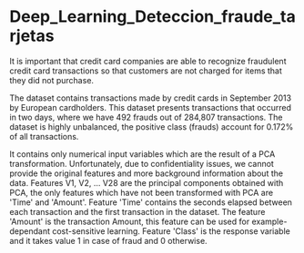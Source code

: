 # Deep_Learning_Deteccion_fraude_tarjetas
It is important that credit card companies are able to recognize fraudulent credit card transactions so that customers are not charged for items that 
they did not purchase.  


The dataset contains transactions made by credit cards in September 2013 by European cardholders.
This dataset presents transactions that occurred in two days, where we have 492 frauds out of 284,807 transactions. The dataset is highly unbalanced, the positive class (frauds) account for 0.172% of all transactions.

It contains only numerical input variables which are the result of a PCA transformation. Unfortunately, due to confidentiality issues, we cannot provide the original features and more background information about the data. Features V1, V2, … V28 are the principal components obtained with PCA, the only features which have not been transformed with PCA are 'Time' and 'Amount'. Feature 'Time' contains the seconds elapsed between each transaction and the first transaction in the dataset. The feature 'Amount' is the transaction Amount,
this feature can be used for example-dependant cost-sensitive learning. Feature 'Class' is the response variable and it takes value 1 in case of fraud and 0 otherwise.
